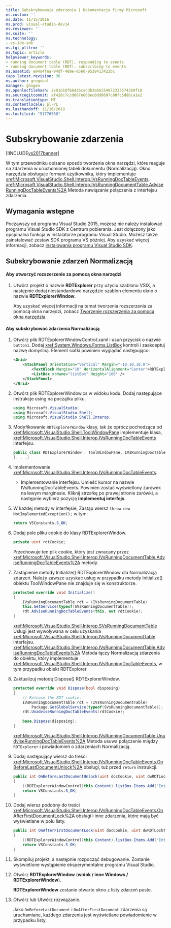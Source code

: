 ```yaml
---
title: Subskrybowanie zdarzenia | Dokumentacja firmy Microsoft
ms.custom: ''
ms.date: 11/15/2016
ms.prod: visual-studio-dev14
ms.reviewer: ''
ms.suite: ''
ms.technology:
- vs-ide-sdk
ms.tgt_pltfrm: ''
ms.topic: article
helpviewer_keywords:
- running document table (RDT), responding to events
- running document table (RDT), subscribing to events
ms.assetid: e94a4fea-94df-488e-8560-9538413422bc
caps.latest.revision: 36
ms.author: gregvanl
manager: ghogen
ms.openlocfilehash: 2e01d10f68436cacdb3a662540723335743b9f10
ms.sourcegitcommit: af428c7ccd007e668ec0dd8697c88fc5d8bca1e2
ms.translationtype: MT
ms.contentlocale: pl-PL
ms.lasthandoff: 11/16/2018
ms.locfileid: "51776580"
---
```

# <a name="subscribing-to-an-event"></a>Subskrybowanie zdarzenia
[!INCLUDE[vs2017banner](../includes/vs2017banner.md)]

W tym przewodniku opisano sposób tworzenia okna narzędzi, które reaguje na zdarzenia w uruchomionej tabeli dokumentu (Normalizacją). Okno narzędzia obsługuje formant użytkownika, który implementuje <xref:Microsoft.VisualStudio.Shell.Interop.IVsRunningDocTableEvents>. <xref:Microsoft.VisualStudio.Shell.Interop.IVsRunningDocumentTable.AdviseRunningDocTableEvents%2A> Metoda nawiązanie połączenia z interfejsu zdarzenia.  
  
## <a name="prerequisites"></a>Wymagania wstępne  
 Począwszy od programu Visual Studio 2015, możesz nie należy instalować programu Visual Studio SDK z Centrum pobierania. Jest dołączony jako opcjonalna funkcja w Instalatorze programu Visual Studio. Możesz także zainstalować zestaw SDK programu VS później. Aby uzyskać więcej informacji, zobacz [instalowania programu Visual Studio SDK](../extensibility/installing-the-visual-studio-sdk.md).  
  
## <a name="subscribing-to-rdt-events"></a>Subskrybowanie zdarzeń Normalizacją  
  
#### <a name="to-create-an-extension-with-a-tool-window"></a>Aby utworzyć rozszerzenie za pomocą okna narzędzi  
  
1.  Utwórz projekt o nazwie **RDTExplorer** przy użyciu szablonu VSIX, a następnie dodaj niestandardowe narzędzie szablon elementu okno o nazwie **RDTExplorerWindow**.  
  
     Aby uzyskać więcej informacji na temat tworzenia rozszerzenia za pomocą okna narzędzi, zobacz [Tworzenie rozszerzenia za pomocą okna narzędzia](../extensibility/creating-an-extension-with-a-tool-window.md).  
  
#### <a name="to-subscribe-to-rdt-events"></a>Aby subskrybować zdarzenia Normalizacją  
  
1.  Otwórz plik RDTExplorerWindowControl.xaml i usuń przycisk o nazwie `button1`. Dodaj <xref:System.Windows.Forms.ListBox> kontroli i zaakceptuj nazwę domyślną. Element siatki powinien wyglądać następująco:  
  
    ```xml  
    <Grid>  
        <StackPanel Orientation="Vertical" Margin="-10,10,10,0">  
            <TextBlock Margin="10" HorizontalAlignment="Center">RDTExplorerWindow</TextBlock>  
            <ListBox x:Name="listBox" Height="100" />  
        </StackPanel>  
    </Grid>  
    ```  
  
2.  Otwórz plik RDTExplorerWindow.cs w widoku kodu. Dodaj następujące instrukcje using na początku pliku.  
  
    ```csharp  
    using Microsoft.VisualStudio;  
    using Microsoft.VisualStudio.Shell;  
    using Microsoft.VisualStudio.Shell.Interop;  
    ```  
  
3.  Modyfikowanie `RDTExplorerWindow` klasy, tak że oprócz pochodząca od <xref:Microsoft.VisualStudio.Shell.ToolWindowPane> implementuje klasa, <xref:Microsoft.VisualStudio.Shell.Interop.IVsRunningDocTableEvents> interfejsu.  
  
    ```csharp  
    public class RDTExplorerWindow : ToolWindowPane, IVsRunningDocTableEvents  
    {. . .}  
    ```  
  
4.  Implementowanie <xref:Microsoft.VisualStudio.Shell.Interop.IVsRunningDocTableEvents>.  
  
    -   Implementowanie interfejsu. Umieść kursor na nazwie IVsRunningDocTableEvents. Powinien zostać wyświetlony żarówek na lewym marginesie. Kliknij strzałkę po prawej stronie żarówki, a następnie wybierz pozycję **implementuj interfejs**.  
  
5.  W każdej metody w interfejsie, Zastąp wiersz `throw new NotImplementedException();` w tym:  
  
    ```csharp  
    return VSConstants.S_OK;  
    ```  
  
6.  Dodaj pole pliku cookie do klasy RDTExplorerWindow.  
  
    ```csharp  
    private uint rdtCookie;   
    ```  
  
     Przechowuje ten plik cookie, który jest zwracany przez <xref:Microsoft.VisualStudio.Shell.Interop.IVsRunningDocumentTable.AdviseRunningDocTableEvents%2A> metody.  
  
7.  Zastąpienie metody Initialize() RDTExplorerWindow dla Normalizacją zdarzeń. Należy zawsze uzyskać usług w przypadku metody Initialize() obiektu ToolWindowPane nie znajduje się w konstruktorze.  
  
    ```csharp  
    protected override void Initialize()  
    {  
        IVsRunningDocumentTable rdt = (IVsRunningDocumentTable)  
        this.GetService(typeof(SVsRunningDocumentTable));  
        rdt.AdviseRunningDocTableEvents(this, out rdtCookie);  
    }  
    ```  
  
     <xref:Microsoft.VisualStudio.Shell.Interop.SVsRunningDocumentTable> Usługi jest wywoływana w celu uzyskania <xref:Microsoft.VisualStudio.Shell.Interop.IVsRunningDocumentTable> interfejsu. <xref:Microsoft.VisualStudio.Shell.Interop.IVsRunningDocumentTable.AdviseRunningDocTableEvents%2A> Metoda łączy Normalizacją zdarzenia do obiektu, który implementuje <xref:Microsoft.VisualStudio.Shell.Interop.IVsRunningDocTableEvents>, w tym przypadku obiekt RDTExplorer.  
  
8.  Zaktualizuj metodę Dispose() RDTExplorerWindow.  
  
    ```csharp  
    protected override void Dispose(bool disposing)  
    {  
        // Release the RDT cookie.  
        IVsRunningDocumentTable rdt = (IVsRunningDocumentTable)  
            Package.GetGlobalService(typeof(SVsRunningDocumentTable));  
        rdt.UnadviseRunningDocTableEvents(rdtCookie);  
  
        base.Dispose(disposing);  
    }  
    ```  
  
     <xref:Microsoft.VisualStudio.Shell.Interop.IVsRunningDocumentTable.UnadviseRunningDocTableEvents%2A> Metoda usuwa połączenie między `RDTExplorer` i powiadomień o zdarzeniach Normalizacją.  
  
9. Dodaj następujący wiersz do treści <xref:Microsoft.VisualStudio.Shell.Interop.IVsRunningDocTableEvents.OnBeforeLastDocumentUnlock%2A> obsługi, tuż przed `return` instrukcji.  
  
    ```csharp  
    public int OnBeforeLastDocumentUnlock(uint docCookie, uint dwRDTLockType, uint dwReadLocksRemaining, uint dwEditLocksRemaining)  
    {  
        ((RDTExplorerWindowControl)this.Content).listBox.Items.Add("Entering OnBeforeLastDocumentUnlock");  
        return VSConstants.S_OK;  
    }  
    ```  
  
10. Dodaj wiersz podobny do treści <xref:Microsoft.VisualStudio.Shell.Interop.IVsRunningDocTableEvents.OnAfterFirstDocumentLock%2A> obsługi i inne zdarzenia, które mają być wyświetlane w polu listy.  
  
    ```csharp  
    public int OnAfterFirstDocumentLock(uint docCookie, uint dwRDTLockType, uint dwReadLocksRemaining, uint dwEditLocksRemaining)  
    {  
        ((RDTExplorerWindowControl)this.Content).listBox.Items.Add("Entering OnAfterFirstDocumentLock");  
        return VSConstants.S_OK;  
    }  
    ```  
  
11. Skompiluj projekt, a następnie rozpocząć debugowanie. Zostanie wyświetlone wystąpienie eksperymentalne programu Visual Studio.  
  
12. Otwórz **RDTExplorerWindow** (**widok / inne Windows / RDTExplorerWindow**).  
  
     **RDTExplorerWindow** zostanie otwarte okno z listy zdarzeń puste.  
  
13. Otwórz lub Utwórz rozwiązanie.  
  
     Jako `OnBeforeLastDocument` i `OnAfterFirstDocument` zdarzenia są uruchamiane, każdego zdarzenia jest wyświetlane powiadomienie w przypadku listy.

